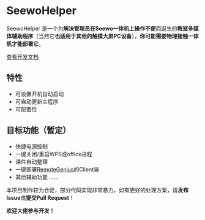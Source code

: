 # SeewoHelper

SeewoHelper 是一个为**解决管理员在Seewo一体机上操作不便**而诞生的**教室多媒体辅助程序**（当然它**也适用于其他的触摸大屏PC设备**），**你可能需要物理接触一体机才能部署它**。

[查看开发文档](docs/开发文档.md) 

## 特性

- 可设置开机自动启动
- 可自动更新主程序
- 可配置性

## 目标功能（暂定）

- 快捷电源控制
- 一键关闭/重启WPS或office进程
- 课件自动整理
- 一键部署[RemoteGenius](https://github.com/zi-jing/RemoteGenius)的Client端
- 其他辅助功能 ......

本项目制作较为仓促，部分代码实现非常暴力，如有更好的处理方案，请**发布Issue**或**提交Pull Request**！

**欢迎大佬参与开发！**

